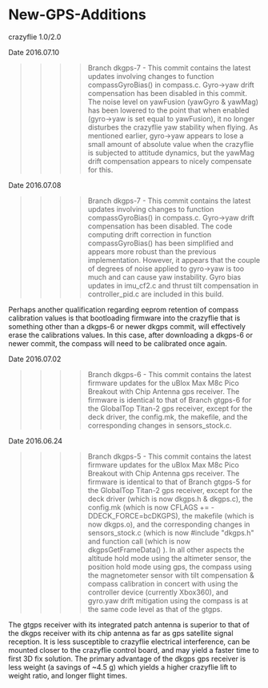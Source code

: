 # New-GPS-Additions
crazyflie 1.0/2.0

Date 2016.07.10

>>>>Branch dkgps-7 - This commit contains the latest updates involving changes
to function compassGyroBias() in compass.c.  Gyro->yaw drift compensation has been
disabled in this commit.  The noise level on yawFusion (yawGyro & yawMag) has been
lowered to the point that when enabled (gyro->yaw is set equal to yawFusion), it no
longer disturbes the crazyflie yaw stability when flying.  As mentioned earlier,
gyro->yaw appears to lose a small amount of absolute value when the crazyflie is
subjected to attitude dynamics, but the yawMag drift compensation appears to nicely
compensate for this.       

Date 2016.07.08

>>>>Branch dkgps-7 - This commit contains the latest updates involving changes
to function compassGyroBias() in compass.c.  Gyro->yaw drift compensation has been
disabled.  The code computing drift correction in function compassGyroBias() has
been simplified and appears more robust than the previous implementation.  However,
it appears that the couple of degrees of noise applied to gyro->yaw is too much and
can cause yaw instability. Gyro bias updates in imu_cf2.c and thrust tilt compensation
in controller_pid.c are included in this build.

Perhaps another qualification regarding eeprom retention of compass calibration
values is that bootloading firmware into the crazyflie that is something other than
a dkgps-6 or newer dkgps commit, will effectively erase the calibrations values.
In this case, after downloading a dkgps-6 or newer commit, the compass will need to
be calibrated once again. 

Date 2016.07.02

>>>>Branch dkgps-6 - This commit contains the latest firmware updates for the
uBlox Max M8c Pico Breakout with Chip Antenna gps receiver.  The firmware is
identical to that of Branch gtgps-6 for the GlobalTop Titan-2 gps receiver,
except for the deck driver, the config.mk, the makefile, and the corresponding
changes in sensors_stock.c.

Date 2016.06.24

>>>>Branch dkgps-5 - This commit contains the latest firmware updates for the
uBlox Max M8c Pico Breakout with Chip Antenna gps receiver.  The firmware is
identical to that of Branch gtgps-5 for the GlobalTop Titan-2 gps receiver,
except for the deck driver (which is now dkgps.h & dkgps.c), the config.mk
(which is now CFLAGS += -DDECK_FORCE=bcDKGPS), the makefile (which is now
dkgps.o), and the corresponding changes in sensors_stock.c (which is now #include
"dkgps.h" and function call (which is now dkgpsGetFrameData() ).  In all
other aspects the altitude hold mode using the altimeter sensor, the position hold
mode using gps, the compass using the magnetometer sensor with tilt compensation &
compass calibration in concert with using the controller device (currently Xbox360),
and gyro.yaw drift mitigation using the compass is at the same code level as that
of the gtgps.

The gtgps receiver with its integrated patch antenna is superior to that of the
dkgps receiver with its chip antenna as far as gps satellite signal reception.  It
is less susceptible to crazyflie electrical interference, can be mounted closer
to the crazyflie control board, and may yield a faster time to first 3D fix solution.
The primary advantage of the dkgps gps receiver is less weight (a savings of ~4.5 g)
which yields a higher crazyflie lift to weight ratio, and longer flight times.                                                               
                                                            

